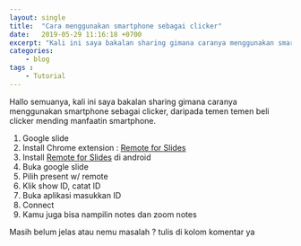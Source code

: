 ```yaml
---
layout: single
title:  "Cara menggunakan smartphone sebagai clicker"
date:   2019-05-29 11:16:18 +0700
excerpt: "Kali ini saya bakalan sharing gimana caranya menggunakan smartphone sebagai clicker"
categories:
    - blog
tags :
    - Tutorial
---
```


Hallo semuanya, kali ini saya bakalan sharing gimana caranya menggunakan smartphone sebagai clicker, daripada temen temen beli clicker mending manfaatin smartphone. 

1. Google slide
1. Install Chrome extension : [Remote for Slides](https://chrome.google.com/webstore/detail/remote-for-slides/pojijacppbhikhkmegdoechbfiiibppi)
1. Install [Remote for Slides](https://play.google.com/store/apps/details?id=xyz.limhenry.slides.lite) di android
1. Buka google slide
1. Pilih present w/ remote
1. Klik show ID, catat ID
1. Buka aplikasi masukkan ID
1. Connect
1. Kamu juga bisa nampilin notes dan zoom notes

Masih belum jelas atau nemu masalah ? tulis di kolom komentar ya